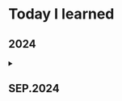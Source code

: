 # **Today I learned**
## 2024
<details>
  <summary>
    <h2>SEP.2024</h2>
    </summary>
<details>
  <summary>
   <h4>08.SEP </h4>
  </summary>
  - Learned basic git commands <br>
  - Practiced Git commit and push <br>
      <details>
        <summary> 
        - SQL
        </summary>
          - Relational Database <br>
        - is declarative <br>
        <details>
        <summary>
          1.sqlite
        </summary>
          - scoop <br>
          - powershell <br>
          - Scoop is installed by default without admin privileges <br>
          - through Download manager 'Scoop'
          <pre><code>scoop bucket add main <br>
scoop install main/sqlite </code></pre>
  - for use sqlite write <pre><code>sqlite3<br></code></pre>
        </details>
    </details>
</details>
  
<details>
  <summary>
    <h4>09.SEP</h4>
  </summary>
  - Continuing SQLite study through Scoop following yesterday <br>
  - Enter at the specified path in PowerShell
  <pre><code>New-Item database.db</code></pre>
  - Theory about Data Definition Language (DDL)
  - comments <pre><code> -- </code></pre>
  - table = Sheet(Excel)
  - sqlite3
  <pre><code>create table movies (
(x1...> titel,
(x1...> released,
(x1...> overview,
(x1...> rating,
(x1...> director
(x1...> );</code></pre>
  - to list all the tables in the database 
  <pre><code>.tables</code></pre>
  - to check the structure of the 'movies' table 
  <pre><code>PRAGMA table_info(movies);</code></pre>
  - INSERT INTO ... VALUES
  <pre><code>INSERT INTO movies VALUES (
(x1...> 'The Godfather',
(x1...> 1980,
(x1...> 'The best movie in the world',
(x1...> 10,
(x1...> 'F.F.C'
(x1...> );</code></pre>
  - to show
  <pre><code>SELECT * FROM movies;</code></pre>
  - to remove
  <pre><code>DROP TABLE movies;</code></pre>
  - To leave a value empty, input NULL or use
  <pre><code>INSERT INTO movies (title, rating) VALUES ('TLOTR 2', 10);
</code></pre>
  - to value type INTEGER (1,2,3...), REAL (1.2, 9.7 ...), BLOB (image) (binary large object)
  
</details>
<details>
  <summary>
    <h4>11.SEP</h4>
  </summary>
- constraint (제약조건) - A constraint helps control the data that can be entered into a column <br>
- ex)
<pre><code>CREATE TABLE movies (<br>
title TEXT UNIQUE NOT NULL, <br>
released INTEGER NOT NULL, <br>
overview text NOT NULL, <br>
rating REAL NOT NULL, <br>
director TEXT, <br>
for_kids INTEGER NOT NULL DEFAULT 0 <br>
) STRICT;</code></pre>
</code></pre>
  
</details>
<details>
  <summary>
    <h4>12.SEP</h4>
  </summary>
- sqlite3 start
<<<<<<< HEAD
<pre><code>sqlite3 database.db</code></pre> <br>
- commit with visual studio code

=======
  <pre><code>sqlite3 database.db</code></pre>
- configure user name and email in git <br>
  <pre><code>git config --global user.name "Your Name"
git config --global user.email "your-email@example.com</code></pre>
- to check the configuration
  <pre><code>git config --global --list</code></pre>
>>>>>>> 28fbadc5581444668e912df8330ded61eb23462a
- CHECK Constraint (강력한 제약조건)
- 
  
</details>
<details>
  <summary>
    <h4>15.SEP</h4>
  </summary>
  <pre><code>
  - git add . <br>
- git commit -m "message" <br>
- git push
# At once
-git add . && git commit -m "메시지" && git push origin main
  </code></pre>
  - pip install poetry <br>
  - poetry new "project name" <Br>
  - poetry init <br>
  - poetry python verseion <br>
  ==> <pre><code>python = ">=3.12,<4.0"</code></pre>
    <pre><code>
    - pip install pandas <br>
    - import pandas as pd <br>
    - df1 = pd.read_csv("path with Filename") <br>
    df1.head()<br>
    df1.FraudFound_p.unique() # to find unique Value <Br>
    df1.PolicyType.unique() # <br>
    df1.shape <br>
    df1.nunique() <br>
      df1.info() <br> 
      df1.describe() <br>
      df1.isnull().sum() <br>
    </code></pre>
</details>
</details>
